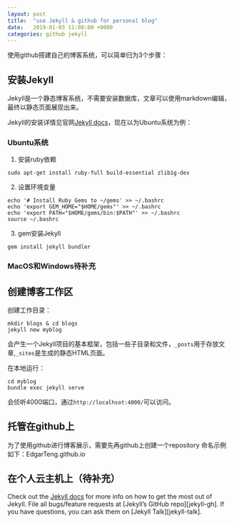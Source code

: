 ```yaml
---
layout: post
title:  "use Jekyll & github for personal blog"
date:   2019-01-03 11:08:00 +0000
categories: github jekyll
---
```

使用github搭建自己的博客系统，可以简单归为3个步骤：

## 安装Jekyll 
Jekyll是一个静态博客系统，不需要安装数据库，文章可以使用markdown编辑，最终以静态页面展现出来。

Jekyll的安装详情见官网[Jekyll docs][jekyll-docs]，现在以为Ubuntu系统为例：

### Ubuntu系统
1. 安装ruby依赖
```shell
sudo apt-get install ruby-full build-essential zlib1g-dev
```
2. 设置环境变量
```shell
echo '# Install Ruby Gems to ~/gems' >> ~/.bashrc
echo 'export GEM_HOME="$HOME/gems"' >> ~/.bashrc
echo 'export PATH="$HOME/gems/bin:$PATH"' >> ~/.bashrc
source ~/.bashrc
```
3. gem安装Jekyll
```shell
gem install jekyll bundler
```

### MacOS和Windows待补充


## 创建博客工作区

创建工作目录：
```
mkdir blogs & cd blogs
jekyll new myblog
```
会产生一个Jekyll项目的基本框架，包括一些子目录和文件，`_posts`用于存放文章,`_sites`是生成的静态HTML页面。

在本地运行：
```shell
cd myblog
bundle exec jekyll serve
```
会侦听4000端口，通过`http://localhsot:4000/`可以访问。

## 托管在github上
为了使用github进行博客展示，需要先再github上创建一个repository
命名示例如下：EdgarTeng.github.io


## 在个人云主机上（待补充）



Check out the [Jekyll docs][jekyll-docs] for more info on how to get the most out of Jekyll. File all bugs/feature requests at [Jekyll’s GitHub repo][jekyll-gh]. If you have questions, you can ask them on [Jekyll Talk][jekyll-talk].

[jekyll-docs]: https://jekyllrb.com/docs/

